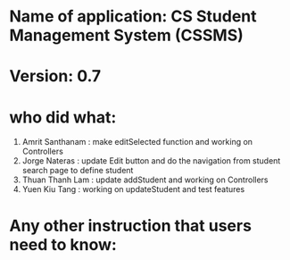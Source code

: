 # Name of application: CS Student Management System (CSSMS)

# Version: 0.7

# who did what:

1. Amrit Santhanam  : make editSelected function and working on Controllers
2. Jorge Nateras    : update Edit button and do the navigation from student search page to define student
3. Thuan Thanh Lam  : update addStudent and working on Controllers 
4. Yuen Kiu Tang    : working on updateStudent and test features

# Any other instruction that users need to know:

